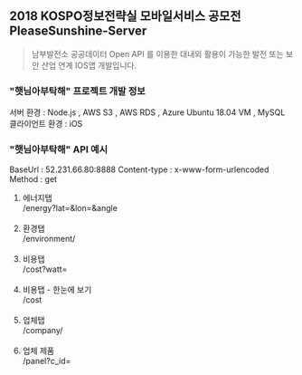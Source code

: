 ## 2018 KOSPO정보전략실 모바일서비스 공모전 </br> PleaseSunshine-Server
> 남부발전소 공공데이터 Open API 를 이용한 대내외 활용이 가능한 발전 또는 보안 산업 연계 IOS앱 개발입니다.


### "햇님아부탁해" 프로젝트 개발 정보
서버 환경 : Node.js , AWS S3 , AWS RDS , Azure Ubuntu 18.04 VM , MySQL
클라이언트 환경 : iOS

### "햇님아부탁해" API 예시
BaseUrl : 52.231.66.80:8888
Content-type : x-www-form-urlencoded
Method : get

1. 에너지탭 </br>
/energy?lat=&lon=&angle </br></br>
2. 환경탭 </br>
/environment/ </br></br>
3. 비용탭 </br>
/cost?watt=	</br></br>
4. 비용탭 - 한눈에 보기 </br>
/cost	</br></br>
5. 업체탭</br>
/company/	</br></br>
6. 업체 제품 </br>
/panel?c_id= </br></br>


